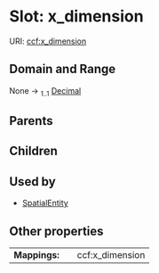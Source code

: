 
# Slot: x_dimension




URI: [ccf:x_dimension](http://purl.org/ccf/x_dimension)


## Domain and Range

None &#8594;  <sub>1..1</sub> [Decimal](types/Decimal.md)

## Parents


## Children


## Used by

 * [SpatialEntity](SpatialEntity.md)

## Other properties

|  |  |  |
| --- | --- | --- |
| **Mappings:** | | ccf:x_dimension |

